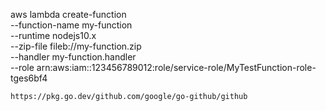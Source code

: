 aws lambda create-function \
    --function-name my-function \
    --runtime nodejs10.x \
    --zip-file fileb://my-function.zip \
    --handler my-function.handler \
    --role arn:aws:iam::123456789012:role/service-role/MyTestFunction-role-tges6bf4





    https://pkg.go.dev/github.com/google/go-github/github